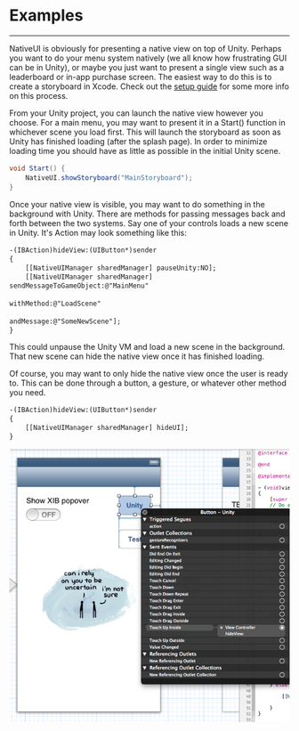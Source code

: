 Examples
========

***

NativeUI is obviously for presenting a native view on top of Unity. Perhaps you want to do your menu 
system natively (we all know how frustrating GUI can be in Unity), or maybe you just want to present a 
single view such as a leaderboard or in-app purchase screen. The easiest way to do this is to create a 
storyboard in Xcode. Check out the [setup guide](iOS_Setup.md) for some more info on this process.


From your Unity project, you can launch the native view however you choose. For a main menu, you may 
want to present it in a Start() function in whichever scene you load first. This will launch the 
storyboard as soon as Unity has finished loading (after the splash page). In order to minimize loading 
time you should have as little as possible in the initial Unity scene. 

```csharp
void Start() {
    NativeUI.showStoryboard("MainStoryboard");
}
```

Once your native view is visible, you may want to do something in the background with Unity. There are 
methods for passing messages back and forth between the two systems. Say one of your controls loads a new scene 
in Unity. It's Action may look something like this:

```objc
-(IBAction)hideView:(UIButton*)sender
{
    [[NativeUIManager sharedManager] pauseUnity:NO];
    [[NativeUIManager sharedManager] sendMessageToGameObject:@"MainMenu"
                                                  withMethod:@"LoadScene"
                                                  andMessage:@"SomeNewScene"];
}

```

This could unpause the Unity VM and load a new scene in the background. That new scene can hide the native view 
once it has finished loading. 

Of course, you may want to only hide the native view once the user is ready to. This can be done through 
a button, a gesture, or whatever other method you need. 


```objc
-(IBAction)hideView:(UIButton*)sender
{
    [[NativeUIManager sharedManager] hideUI];
}
```

![Hiding the native view](Screenshots/ios_storyboard_hide.png)

